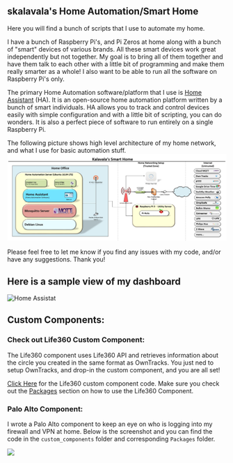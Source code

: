 ## skalavala's Home Automation/Smart Home

Here you will find a bunch of scripts that I use to automate my home.

I have a bunch of Raspberry Pi's, and Pi Zeros at home along with a bunch of "smart" devices of various brands. All these smart devices work great independently but not together. My goal is to bring all of them together and have them talk to each other with a little bit of programming and make them really smarter as a whole! I also want to be able to run all the software on Raspberry Pi's only.

The primary Home Automation software/platform that I use is [Home Assistant](https://home-assistant.io/) (HA). It is an open-source home automation platform written by a bunch of smart individuals. HA allows you to track and control devices easily with simple configuration and with a little bit of scripting, you can do wonders. It is also a perfect piece of software to run entirely on a single Raspberry Pi.

The following picture shows high level architecture of my home network, and what I use for basic automation stuff.
![My Home Automation Setup](https://raw.githubusercontent.com/skalavala/skalavala.github.io/master/images/smart-home.jpg)

Please feel free to let me know if you find any issues with my code, and/or have any suggestions. Thank you!

## Here is a sample view of my dashboard

<img src="https://github.com/skalavala/smarthome/blob/master/images/skalavala-smarthome-dashboard.jpg" alt="Home Assistat" />

## Custom Components:

### Check out Life360 Custom Component:

The Life360 component uses Life360 API and retrieves information about the circle you created in the same format as OwnTracks. You just ned to setup OwnTracks, and drop-in the custom component, and you are all set!

[Click Here](https://github.com/skalavala/smarthome/blob/master/custom_components/sensor/life360.py) for the Life360 custom component code. Make sure you check out the [Packages](https://github.com/skalavala/smarthome/blob/master/packages/life360.yaml) section on how to use the Life360 Component.

### Palo Alto Component:

I wrote a Palo Alto component to keep an eye on who is logging into my firewall and VPN at home. Below is the screenshot and you can find the code in the `custom_components` folder and corresponding `Packages` folder.

<img src="https://raw.githubusercontent.com/skalavala/smarthome/master/images/paloalto.png"/>
